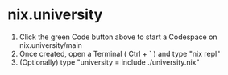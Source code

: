# nix.university

1. Click the green Code button above to start a Codespace on nix.university/main
2. Once created, open a Terminal ( Ctrl + ` ) and type "nix repl"
3. (Optionally) type "university = include ./university.nix"
